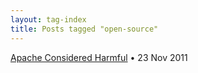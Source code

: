 ```yaml
---
layout: tag-index
title: Posts tagged "open-source"
---
```

<dl>
  <dt>
    <a href="/2011/11/23/apache-considered-harmful/">Apache Considered Harmful</a>
    <span class="post-date">&bull; 23 Nov 2011</span>
  </dt>
</dd>
